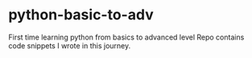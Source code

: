 # python-basic-to-adv
First time learning python from basics to advanced level
Repo contains code snippets I wrote in this journey.
